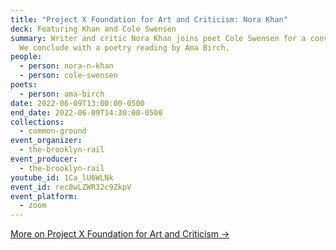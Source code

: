 ```yaml
---
title: "Project X Foundation for Art and Criticism: Nora Khan"
deck: Featuring Khan and Cole Swensen
summary: Writer and critic Nora Khan joins poet Cole Swensen for a conversation.
  We conclude with a poetry reading by Ama Birch.
people:
  - person: nora-n-khan
  - person: cole-swensen
poets:
  - person: ama-birch
date: 2022-06-09T13:00:00-0500
end_date: 2022-06-09T14:30:00-0500
collections:
  - common-ground
event_organizer:
  - the-brooklyn-rail
event_producer:
  - the-brooklyn-rail
youtube_id: 1Ca_lU6WLNk
event_id: rec8wLZWR32c9ZkpV
event_platform:
  - zoom
---
```

[More on Project X Foundation for Art and Criticism →](https://www.x-traonline.org/)